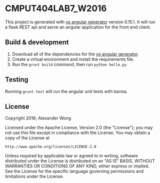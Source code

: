 # CMPUT404LAB7_W2016

This project is generated with [yo angular generator](https://github.com/yeoman/generator-angular) version 0.15.1. It will run a flask REST api and  serve an angular application for the front end client.

## Build & development

1. Download all of the dependencies for the [yo angular generator](https://github.com/yeoman/generator-angular).
2. Create a virtual environment and install the requirements file.
3. Run the `grunt build` command, then run `python hello.py`

## Testing

Running `grunt test` will run the angular unit tests with karma.

## License

Copyright 2016; Alexander Wong

Licensed under the Apache License, Version 2.0 (the "License");
you may not use this file except in compliance with the License.
You may obtain a copy of the License at

    http://www.apache.org/licenses/LICENSE-2.0

Unless required by applicable law or agreed to in writing, software
distributed under the License is distributed on an "AS IS" BASIS,
WITHOUT WARRANTIES OR CONDITIONS OF ANY KIND, either express or implied.
See the License for the specific language governing permissions and
limitations under the License.